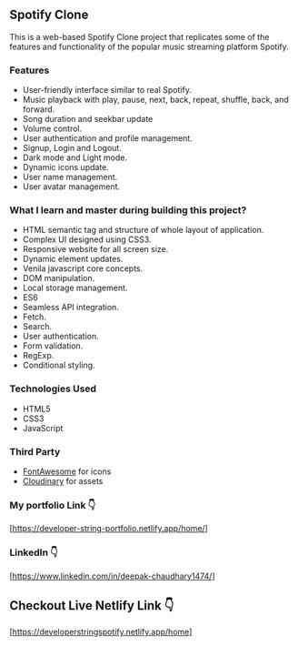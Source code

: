 ## Spotify Clone
This is a web-based Spotify Clone project that replicates some of the features and 
functionality of the popular music streaming platform Spotify.

### Features

- User-friendly interface similar to real Spotify.
- Music playback with play, pause, next, back, repeat, shuffle, back, and forward.
- Song duration and seekbar update
- Volume control.
- User authentication and profile management.
- Signup, Login and Logout.
- Dark mode and Light mode.
- Dynamic icons update.
- User name management.
- User avatar management.

### What I learn and master during building this project?
- HTML semantic tag and structure of whole layout of application.
- Complex UI designed using CSS3.
- Responsive website for all screen size.
- Dynamic element updates.
- Venila javascript core concepts.
- DOM manipulation.
- Local storage management.
- ES6
- Seamless API integration.
- Fetch.
- Search.
- User authentication.
- Form validation.
- RegExp.
- Conditional styling.

### Technologies Used

- HTML5
- CSS3
- JavaScript

### Third Party

- [FontAwesome](https://fontawesome.com/) for icons
- [Cloudinary](https://cloudinary.com/) for assets

### My portfolio Link 👇
[https://developer-string-portfolio.netlify.app/home/]

### LinkedIn 👇
[https://www.linkedin.com/in/deepak-chaudhary1474/]

## Checkout Live Netlify Link 👇
[https://developerstringspotify.netlify.app/home]

